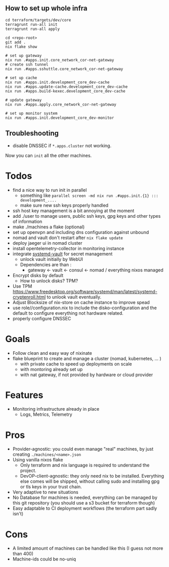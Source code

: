 ## How to set up whole infra

```shell
cd terraform/targets/dev/core
terragrunt run-all init
terragrunt run-all apply
```

```shell
cd <repo-root>
git add .
nix flake show
```

```shell
# set up gateway
nix run .#apps.init.core_network_cor-net-gateway
# create ssh tunnel
nix run .#apps.sshuttle.core_network_cor-net-gateway

# set up cache
nix run .#apps.init.development_core_dev-cache
nix run .#apps.update-cache.development_core_dev-cache
nix run .#apps.build-kexec.development_core_dev-cache

# update gateway
nix run .#apps.apply.core_network_cor-net-gateway

# set up monitor system
nix run .#apps.init.development_core_dev-monitor
```

## Troubleshooting

- disable DNSSEC if `*.apps.cluster` not working.

Now you can `init` all the other machines.

# Todos

- find a nice way to run init in parallel
  - something like `parallel screen -md nix run .#apps.init.{1} ::: development_....`
  - make sure new ssh keys properly handled
- ssh host key management is a bit annoying at the moment
- add ./user to manage users, public ssh keys, gpg keys and other types of information
- make ./machines a flake (optional)
- set up openvpn and including dns configuration against unbound
- nomad and vault don't restart after `nix flake update`
- deploy jaeger ui in nomad cluster
- install opentelemetry-collector in monitoring instance
- integrate [systemd-vault](https://github.com/numtide/systemd-vaultd) for secret management
  - unlock vault initially by WebUI
  - Dependencies are than :
    - gateway <- vault <- consul <- nomad / everything nixos managed
- Encrypt disks by default
  - How to unlock disks? TPM?
- Use TPM https://www.freedesktop.org/software/systemd/man/latest/systemd-cryptenroll.html to unlook vault eventually.
- Adjust Blocksize of nix-store on cache instance to improve spead
- use role/<name>/configuration.nix to include the disko-configuration and the default to configure everything not hardware related.
- properly configure DNSSEC

# Goals

- Follow clean and easy way of nixinate
- flake blueprint to create and manage a cluster (nomad, kubernetes, ... )
  - with private cache to speed up deployments on scale
  - with montoring already set up
  - with nat gateway, if not provided by hardware or cloud provider

# Features

- Monitoring infrastructure already in place
  - Logs, Metrics, Telemetry

# Pros

- Provider-agnostic: you could even manage "real" machines, by just creating `./machines/<name>.json`
- Using vanilla nixos flake
  - Only terraform and nix language is required to understand the project.
  - DevOP-client-agnostic: they only need nix to be installed. Everything else comes will be shipped, without calling sudo and installing gpg or tls keys in your trust chain.
- Very adaptive to new situations
- No Database for machines is needed, everything can be managed by this git repository (you should use a s3 bucket for terraform though)
- Easy adaptable to CI deployment workflows (the terraform part sadly isn't)

# Cons

- A limited amount of machines can be handled like this (I guess not more than 400)
- Machine-ids could be no-uniq
